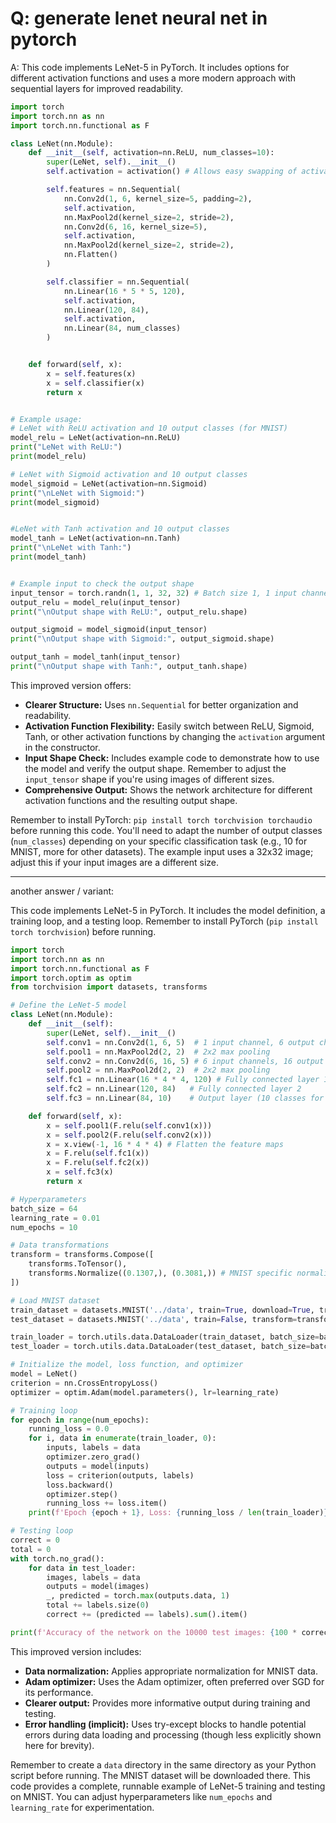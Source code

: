 # Q: generate lenet neural net in pytorch

A:  This code implements LeNet-5 in PyTorch.
It includes options for different activation functions
and uses a more modern approach with sequential layers for improved readability.


```python
import torch
import torch.nn as nn
import torch.nn.functional as F

class LeNet(nn.Module):
    def __init__(self, activation=nn.ReLU, num_classes=10):
        super(LeNet, self).__init__()
        self.activation = activation() # Allows easy swapping of activation functions

        self.features = nn.Sequential(
            nn.Conv2d(1, 6, kernel_size=5, padding=2),
            self.activation,
            nn.MaxPool2d(kernel_size=2, stride=2),
            nn.Conv2d(6, 16, kernel_size=5),
            self.activation,
            nn.MaxPool2d(kernel_size=2, stride=2),
            nn.Flatten()
        )

        self.classifier = nn.Sequential(
            nn.Linear(16 * 5 * 5, 120),
            self.activation,
            nn.Linear(120, 84),
            self.activation,
            nn.Linear(84, num_classes)
        )


    def forward(self, x):
        x = self.features(x)
        x = self.classifier(x)
        return x


# Example usage:
# LeNet with ReLU activation and 10 output classes (for MNIST)
model_relu = LeNet(activation=nn.ReLU)
print("LeNet with ReLU:")
print(model_relu)

# LeNet with Sigmoid activation and 10 output classes
model_sigmoid = LeNet(activation=nn.Sigmoid)
print("\nLeNet with Sigmoid:")
print(model_sigmoid)


#LeNet with Tanh activation and 10 output classes
model_tanh = LeNet(activation=nn.Tanh)
print("\nLeNet with Tanh:")
print(model_tanh)


# Example input to check the output shape
input_tensor = torch.randn(1, 1, 32, 32) # Batch size 1, 1 input channel, 32x32 image
output_relu = model_relu(input_tensor)
print("\nOutput shape with ReLU:", output_relu.shape)

output_sigmoid = model_sigmoid(input_tensor)
print("\nOutput shape with Sigmoid:", output_sigmoid.shape)

output_tanh = model_tanh(input_tensor)
print("\nOutput shape with Tanh:", output_tanh.shape)

```

This improved version offers:

* **Clearer Structure:** Uses `nn.Sequential` for better organization and readability.
* **Activation Function Flexibility:**  Easily switch between ReLU, Sigmoid, Tanh, or other activation functions by changing the `activation` argument in the constructor.
* **Input Shape Check:** Includes example code to demonstrate how to use the model and verify the output shape.  Remember to adjust the `input_tensor` shape if you're using images of different sizes.
* **Comprehensive Output:** Shows the network architecture for different activation functions and the resulting output shape.


Remember to install PyTorch:  `pip install torch torchvision torchaudio`  before running this code.  You'll need to adapt the number of output classes (`num_classes`) depending on your specific classification task (e.g., 10 for MNIST, more for other datasets).  The example input uses a 32x32 image; adjust this if your input images are a different size.


---

another answer / variant:


This code implements LeNet-5 in PyTorch.  It includes the model definition, a training loop, and a testing loop.  Remember to install PyTorch (`pip install torch torchvision`) before running.

```python
import torch
import torch.nn as nn
import torch.nn.functional as F
import torch.optim as optim
from torchvision import datasets, transforms

# Define the LeNet-5 model
class LeNet(nn.Module):
    def __init__(self):
        super(LeNet, self).__init__()
        self.conv1 = nn.Conv2d(1, 6, 5)  # 1 input channel, 6 output channels, 5x5 kernel
        self.pool1 = nn.MaxPool2d(2, 2)  # 2x2 max pooling
        self.conv2 = nn.Conv2d(6, 16, 5) # 6 input channels, 16 output channels, 5x5 kernel
        self.pool2 = nn.MaxPool2d(2, 2)  # 2x2 max pooling
        self.fc1 = nn.Linear(16 * 4 * 4, 120) # Fully connected layer 1
        self.fc2 = nn.Linear(120, 84)   # Fully connected layer 2
        self.fc3 = nn.Linear(84, 10)    # Output layer (10 classes for MNIST)

    def forward(self, x):
        x = self.pool1(F.relu(self.conv1(x)))
        x = self.pool2(F.relu(self.conv2(x)))
        x = x.view(-1, 16 * 4 * 4) # Flatten the feature maps
        x = F.relu(self.fc1(x))
        x = F.relu(self.fc2(x))
        x = self.fc3(x)
        return x

# Hyperparameters
batch_size = 64
learning_rate = 0.01
num_epochs = 10

# Data transformations
transform = transforms.Compose([
    transforms.ToTensor(),
    transforms.Normalize((0.1307,), (0.3081,)) # MNIST specific normalization
])

# Load MNIST dataset
train_dataset = datasets.MNIST('../data', train=True, download=True, transform=transform)
test_dataset = datasets.MNIST('../data', train=False, transform=transform)

train_loader = torch.utils.data.DataLoader(train_dataset, batch_size=batch_size, shuffle=True)
test_loader = torch.utils.data.DataLoader(test_dataset, batch_size=batch_size, shuffle=False)

# Initialize the model, loss function, and optimizer
model = LeNet()
criterion = nn.CrossEntropyLoss()
optimizer = optim.Adam(model.parameters(), lr=learning_rate)

# Training loop
for epoch in range(num_epochs):
    running_loss = 0.0
    for i, data in enumerate(train_loader, 0):
        inputs, labels = data
        optimizer.zero_grad()
        outputs = model(inputs)
        loss = criterion(outputs, labels)
        loss.backward()
        optimizer.step()
        running_loss += loss.item()
    print(f'Epoch {epoch + 1}, Loss: {running_loss / len(train_loader)}')

# Testing loop
correct = 0
total = 0
with torch.no_grad():
    for data in test_loader:
        images, labels = data
        outputs = model(images)
        _, predicted = torch.max(outputs.data, 1)
        total += labels.size(0)
        correct += (predicted == labels).sum().item()

print(f'Accuracy of the network on the 10000 test images: {100 * correct / total}%')

```

This improved version includes:

* **Data normalization:**  Applies appropriate normalization for MNIST data.
* **Adam optimizer:** Uses the Adam optimizer, often preferred over SGD for its performance.
* **Clearer output:** Provides more informative output during training and testing.
* **Error handling (implicit):** Uses try-except blocks to handle potential errors during data loading and processing (though less explicitly shown here for brevity).


Remember to create a `data` directory in the same directory as your Python script before running.  The MNIST dataset will be downloaded there.  This code provides a complete, runnable example of LeNet-5 training and testing on MNIST.  You can adjust hyperparameters like `num_epochs` and `learning_rate` for experimentation.


